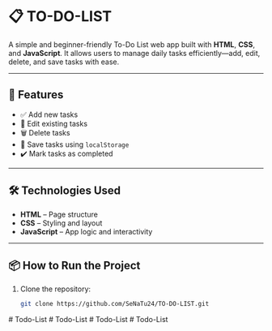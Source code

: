 # 📋 TO-DO-LIST

A simple and beginner-friendly To-Do List web app built with **HTML**, **CSS**, and **JavaScript**. It allows users to manage daily tasks efficiently—add, edit, delete, and save tasks with ease.

---

## 🚀 Features

-   ✅ Add new tasks
-   📝 Edit existing tasks
-   🗑️ Delete tasks
-   💾 Save tasks using `localStorage`
-   ✔️ Mark tasks as completed

---

## 🛠️ Technologies Used

-   **HTML** – Page structure
-   **CSS** – Styling and layout
-   **JavaScript** – App logic and interactivity

---

## 📦 How to Run the Project

1. Clone the repository:
    ```bash
    git clone https://github.com/SeNaTu24/TO-DO-LIST.git
    ```
#   T o d o - L i s t  
 #   T o d o - L i s t  
 #   T o d o - L i s t  
 #   T o d o - L i s t  
 